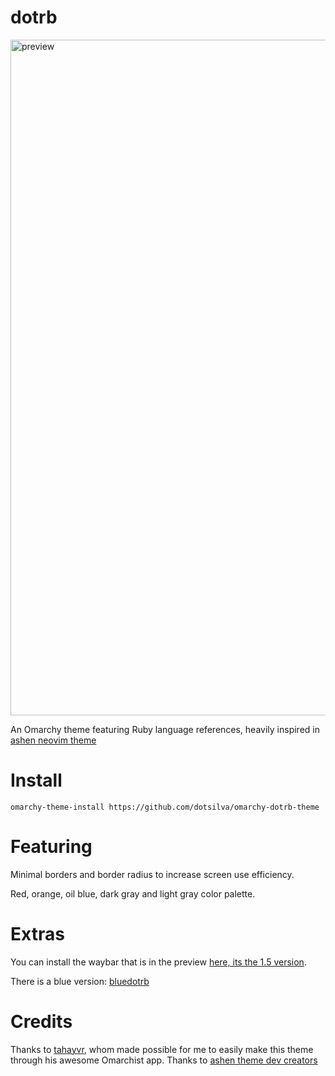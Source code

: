 # dotrb

<img width="1921" height="1081" alt="preview" src="https://github.com/user-attachments/assets/8f0218ce-13d8-44e7-9ce5-d7674243d42b" />


An Omarchy theme featuring Ruby language references, heavily inspired in [ashen neovim theme](https://github.com/ficd0/ashen.nvim?tab=readme-ov-file#extras)

# Install

```
omarchy-theme-install https://github.com/dotsilva/omarchy-dotrb-theme
```

# Featuring

Minimal borders and border radius to increase screen use efficiency.

Red, orange, oil blue, dark gray and light gray color palette.

# Extras

You can install the waybar that is in the preview [here, its the 1.5 version](https://github.com/adsovetzky/Adsovetzky-Omarchy-s-Waybar).

There is a blue version: [bluedotrb](https://github.com/dotsilva/omarchy-bluedotrb-theme)

# Credits

Thanks to [tahayvr](https://github.com/tahayvr/omarchist), whom made possible for me to easily make this theme through his awesome Omarchist app.
Thanks to [ashen theme dev creators](https://github.com/ficd0/ashen.nvim?tab=readme-ov-file#extras)
